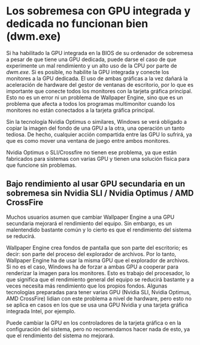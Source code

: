 # Los sobremesa con GPU integrada y dedicada no funcionan bien (dwm.exe)

Si ha habilitado la GPU integrada en la BIOS de su ordenador de sobremesa a pesar de que tiene una GPU dedicada, puede darse el caso de que experimente un mal rendimiento y un alto uso de la CPU por parte de *dwm.exe*. Si es posible, no habilite la GPU integrada y conecte los monitores a la GPU dedicada. El uso de ambas gráficas a la vez dañará la aceleración de hardware del gestor de ventanas de escritorio, por lo que es importante que conecte todos los monitores con la tarjeta gráfica principal. Esto no es un error ni un problema de Wallpaper Engine, sino que es un problema que afecta a todos los programas multimonitor cuando los monitores no están conectados a la tarjeta gráfica principal.

Sin la tecnología Nvidia Optimus o similares, Windows se verá obligado a copiar la imagen del fondo de una GPU a la otra, una operación un tanto tediosa. De hecho, cualquier acción compartida entre las GPU lo sufrirá, ya que es como mover una ventana de juego entre ambos monitores.

Nvidia Optimus o SLI/Crossfire no tienen ese problema, ya que están fabricados para sistemas con varias GPU y tienen una solución física para que funcione sin problemas.

## Bajo rendimiento al usar GPU secundaria en un sobremesa sin Nvidia SLI / Nvidia Optimus / AMD CrossFire

Muchos usuarios asumen que cambiar Wallpaper Engine a una GPU secundaria mejorará el rendimiento del equipo. Sin embargo, es un malentendido bastante común y lo cierto es que el rendimiento del sistema se reducirá.

Wallpaper Engine crea fondos de pantalla que son parte del escritorio; es decir: son parte del proceso del explorador de archivos. Por lo tanto, Wallpaper Engine ha de usar la misma GPU que el explorador de archivos. Si no es el caso, Windows ha de forzar a ambas GPU a cooperar para renderizar la imagen para los monitores. Esto es trabajo del procesador, lo que significa que el rendimiento general del equipo se reducirá bastante y a veces necesita más rendimiento que los propios fondos. Algunas tecnologías preparadas para tener varias GPU (Nvidia SLI, Nvidia Optimus, AMD CrossFire) lidian con este problema a nivel de hardware, pero esto no se aplica en casos en los que se usa una GPU Nvidia y una tarjeta gráfica integrada Intel, por ejemplo.

Puede cambiar la GPU en los controladores de la tarjeta gráfica o en la configuración del sistema, pero no recomendamos hacer nada de esto, ya que el rendimiento del sistema no mejorará.